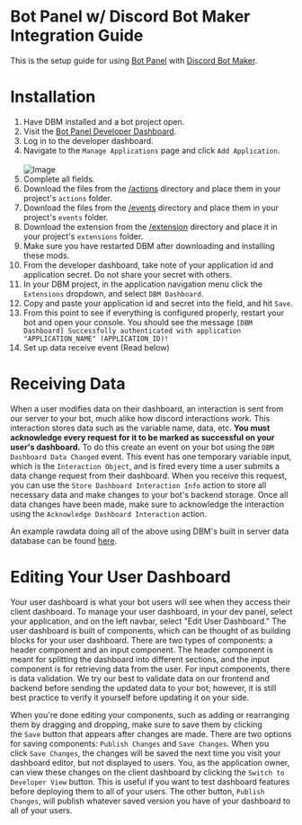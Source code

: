 # Bot Panel w/ Discord Bot Maker Integration Guide
This is the setup guide for using [Bot Panel](https://botpanel.xyz) with [Discord Bot Maker](https://store.steampowered.com/app/682130/Discord_Bot_Maker/).

# Installation

1. Have DBM installed and a bot project open.
2. Visit the [Bot Panel Developer Dashboard](https://dev.botpanel.xyz).
3. Log in to the developer dashboard.
4. Navigate to the `Manage Applications` page and click `Add Application`.
   <br><br>
   ![Image](https://github.com/dbm-dashboard/dbm/blob/50804e145d2b6f663523fa12399537dca0b600c6/.github/botpanel_dbm_step1.png?raw=true)
6. Complete all fields.
7. Download the files from the [/actions](https://github.com/dbm-dashboard/dbm/tree/main/actions) directory and place them in your project's `actions` folder.
8. Download the files from the [/events](https://github.com/dbm-dashboard/dbm/tree/main/events) directory and place them in your project's `events` folder.
9. Download the extension from the [/extension](https://github.com/dbm-dashboard/dbm/tree/main/events) directory and place it in your project's `extensions` folder.
10. Make sure you have restarted DBM after downloading and installing these mods.
11. From the developer dashboard, take note of your application id and application secret. Do not share your secret with others.
12. In your DBM project, in the application navigation menu click the `Extensions` dropdown, and select `DBM Dashboard`.
13. Copy and paste your application id and secret into the field, and hit `Save`.
14. From this point to see if everything is configured properly, restart your bot and open your console. You should see the message `[DBM Dashboard] Successfully authenticated with application "APPLICATION_NAME" (APPLICATION_ID)!`
15. Set up data receive event (Read below)

# Receiving Data

When a user modifies data on their dashboard, an interaction is sent from our server to your bot, much alike how discord interactions work. This interaction stores data such as the variable name, data, etc. **You must acknowledge every request for it to be marked as successful on your user's dashboard.** To do this create an event on your bot using the `DBM Dashboard Data Changed` event. This event has one temporary variable input, which is the `Interaction Object`, and is fired every time a user submits a data change request from their dashboard. When you receive this request, you can use the `Store Dashboard Interaction Info` action to store all necessary data and make changes to your bot's backend storage. Once all data changes have been made, make sure to acknowledge the interaction using the `Acknowledge Dashboard Interaction` action.

An example rawdata doing all of the above using DBM's built in server data database can be found [here](https://rawdata.dbm-network.org/raw-data/1535).

# Editing Your User Dashboard

Your user dashboard is what your bot users will see when they access their client dashboard. To manage your user dashboard, in your dev panel, select your application, and on the left navbar, select "Edit User Dashboard." The user dashboard is built of components, which can be thought of as building blocks for your user dashboard. There are two types of components: a header component and an input component. The header component is meant for splitting the dashboard into different sections, and the input component is for retrieving data from the user. For input components, there is data validation. We try our best to validate data on our frontend and backend before sending the updated data to your bot; however, it is still best practice to verify it yourself before updating it on your side.

When you're done editing your components, such as adding or rearranging them by dragging and dropping, make sure to save them by clicking the `Save` button that appears after changes are made. There are two options for saving components: `Publish Changes` and `Save Changes`. When you click `Save Changes`, the changes will be saved the next time you visit your dashboard editor, but not displayed to users. You, as the application owner, can view these changes on the client dashboard by clicking the `Switch to Developer View` button. This is useful if you want to test dashboard features before deploying them to all of your users. The other button, `Publish Changes`, will publish whatever saved version you have of your dashboard to all of your users.
